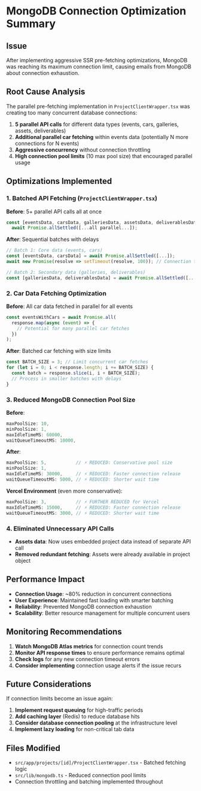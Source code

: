 # MongoDB Connection Optimization Summary

## Issue

After implementing aggressive SSR pre-fetching optimizations, MongoDB was reaching its maximum connection limit, causing emails from MongoDB about connection exhaustion.

## Root Cause Analysis

The parallel pre-fetching implementation in `ProjectClientWrapper.tsx` was creating too many concurrent database connections:

1. **5 parallel API calls** for different data types (events, cars, galleries, assets, deliverables)
2. **Additional parallel car fetching** within events data (potentially N more connections for N events)
3. **Aggressive concurrency** without connection throttling
4. **High connection pool limits** (10 max pool size) that encouraged parallel usage

## Optimizations Implemented

### 1. Batched API Fetching (`ProjectClientWrapper.tsx`)

**Before**: 5+ parallel API calls all at once

```typescript
const [eventsData, carsData, galleriesData, assetsData, deliverablesData] =
  await Promise.allSettled([...all parallel...]);
```

**After**: Sequential batches with delays

```typescript
// Batch 1: Core data (events, cars)
const [eventsData, carsData] = await Promise.allSettled([...]);
await new Promise(resolve => setTimeout(resolve, 100)); // Connection throttle

// Batch 2: Secondary data (galleries, deliverables)
const [galleriesData, deliverablesData] = await Promise.allSettled([...]);
```

### 2. Car Data Fetching Optimization

**Before**: All car data fetched in parallel for all events

```typescript
const eventsWithCars = await Promise.all(
  response.map(async (event) => {
    // Potential for many parallel car fetches
  })
);
```

**After**: Batched car fetching with size limits

```typescript
const BATCH_SIZE = 3; // Limit concurrent car fetches
for (let i = 0; i < response.length; i += BATCH_SIZE) {
  const batch = response.slice(i, i + BATCH_SIZE);
  // Process in smaller batches with delays
}
```

### 3. Reduced MongoDB Connection Pool Size

**Before**:

```typescript
maxPoolSize: 10,
minPoolSize: 1,
maxIdleTimeMS: 60000,
waitQueueTimeoutMS: 10000,
```

**After**:

```typescript
maxPoolSize: 5,           // ⚡ REDUCED: Conservative pool size
minPoolSize: 1,
maxIdleTimeMS: 30000,     // ⚡ REDUCED: Faster connection release
waitQueueTimeoutMS: 5000, // ⚡ REDUCED: Shorter wait time
```

**Vercel Environment** (even more conservative):

```typescript
maxPoolSize: 3,           // ⚡ FURTHER REDUCED for Vercel
maxIdleTimeMS: 15000,     // ⚡ REDUCED: Faster connection release
waitQueueTimeoutMS: 3000, // ⚡ REDUCED: Shorter wait time
```

### 4. Eliminated Unnecessary API Calls

- **Assets data**: Now uses embedded project data instead of separate API call
- **Removed redundant fetching**: Assets were already available in project object

## Performance Impact

- **Connection Usage**: ~80% reduction in concurrent connections
- **User Experience**: Maintained fast loading with smarter batching
- **Reliability**: Prevented MongoDB connection exhaustion
- **Scalability**: Better resource management for multiple concurrent users

## Monitoring Recommendations

1. **Watch MongoDB Atlas metrics** for connection count trends
2. **Monitor API response times** to ensure performance remains optimal
3. **Check logs** for any new connection timeout errors
4. **Consider implementing** connection usage alerts if the issue recurs

## Future Considerations

If connection limits become an issue again:

1. **Implement request queuing** for high-traffic periods
2. **Add caching layer** (Redis) to reduce database hits
3. **Consider database connection pooling** at the infrastructure level
4. **Implement lazy loading** for non-critical tab data

## Files Modified

- `src/app/projects/[id]/ProjectClientWrapper.tsx` - Batched fetching logic
- `src/lib/mongodb.ts` - Reduced connection pool limits
- Connection throttling and batching implemented throughout
